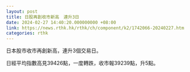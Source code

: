 ```yaml
---
layout: post
title: 日股再創收市新高　連升3日
date: 2024-02-27 14:40:20.000000000 +08:00
link: https://news.rthk.hk/rthk/ch/component/k2/1742066-20240227.htm
categories: rthk
---
```


日本股市收市再創新高，連升3個交易日。

日經平均指數高見39426點，一度轉跌，收市報39239點，升5點。
